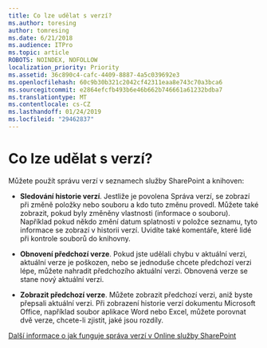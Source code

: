 ```yaml
---
title: Co lze udělat s verzí?
ms.author: toresing
author: tomresing
ms.date: 6/21/2018
ms.audience: ITPro
ms.topic: article
ROBOTS: NOINDEX, NOFOLLOW
localization_priority: Priority
ms.assetid: 36c890c4-cafc-4409-8887-4a5c039692e3
ms.openlocfilehash: 60c9b30b321c2042cf42311eaa8e743c70a3bca6
ms.sourcegitcommit: e2864efcfb493b6e46b662b746661a61232bdba7
ms.translationtype: MT
ms.contentlocale: cs-CZ
ms.lasthandoff: 01/24/2019
ms.locfileid: "29462837"
---
```

# <a name="what-can-i-do-with-versioning"></a>Co lze udělat s verzí?

Můžete použít správu verzí v seznamech služby SharePoint a knihoven:
  
- **Sledování historie verzí**. Jestliže je povolena Správa verzí, se zobrazí při změně položky nebo souboru a kdo tuto změnu provedl. Můžete také zobrazit, pokud byly změněny vlastnosti (informace o souboru). Například pokud někdo změní datum splatnosti v položce seznamu, tyto informace se zobrazí v historii verzí. Uvidíte také komentáře, které lidé při kontrole souborů do knihovny. 
    
- **Obnovení předchozí verze**. Pokud jste udělali chybu v aktuální verzi, aktuální verze je poškozen, nebo se jednoduše chcete předchozí verzi lépe, můžete nahradit předchozího aktuální verzi. Obnovená verze se stane nový aktuální verzi. 
    
- **Zobrazit předchozí verze**. Můžete zobrazit předchozí verzi, aniž byste přepsali aktuální verzi. Při zobrazení historie verzí dokumentu Microsoft Office, například soubor aplikace Word nebo Excel, můžete porovnat dvě verze, chcete-li zjistit, jaké jsou rozdíly. 
    
[Další informace o jak funguje správa verzí v Online služby SharePoint](https://go.microsoft.com/fwlink/?linkid=875710)
  

